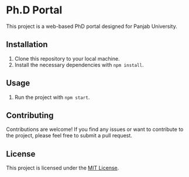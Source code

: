 # Ph.D Portal

This project is a web-based PhD portal designed for Panjab University.

## Installation

1. Clone this repository to your local machine.
2. Install the necessary dependencies with `npm install`.

## Usage

1. Run the project with `npm start`.

## Contributing

Contributions are welcome! If you find any issues or want to contribute to the project, please feel free to submit a pull request.

## License

This project is licensed under the [MIT License](https://opensource.org/licenses/MIT).

